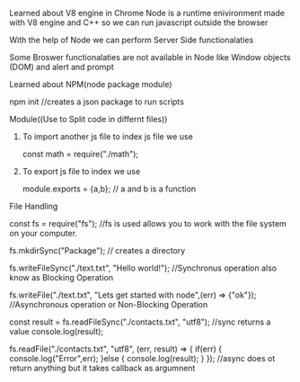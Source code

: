 Learned about V8 engine in Chrome
 Node is a runtime enivironment made with V8 engine and C++ so we can run javascript outside the browser

 With the help of Node we can perform Server Side functionalaties 

Some Broswer functionalaties are not available in Node like Window objects (DOM) and alert and prompt

Learned about NPM(node package module)

npm init  //creates a json package to run scripts

Module((Use to Split code in differnt files))

 1. To import another js file to index js file we use

    const math = require("./math");

2.  To export  js file to index we use

    module.exports = {a,b};  // a and b is a function

File Handling

const fs = require("fs");   //fs is used allows you to work with the file system on your computer.

fs.mkdirSync("Package");    // creates a directory

fs.writeFileSync("./text.txt", "Hello world!");      //Synchronus operation also know as Blocking Operation

fs.writeFile("./text.txt", "Lets get started with node",(err) => {"ok"});     //Asynchronous operation or Non-Blocking Operation

const result = fs.readFileSync("./contacts.txt", "utf8");  //sync  returns a value
console.log(result);

fs.readFile("./contacts.txt", "utf8", (err, result) => {
  if(err) {
    console.log("Error",err);
  }else {
    console.log(result);
  }
});                       //async does ot return anything but it takes callback as argumnent

